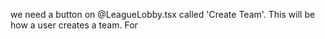 we need a button on @LeagueLobby.tsx called 'Create Team'. This will be how a user creates a team. For
